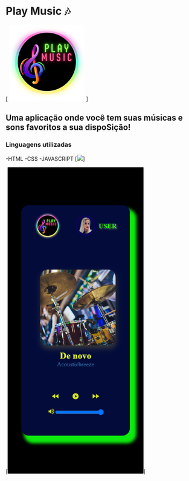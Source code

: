 # Play Music 🎶
[
<img src="src/img/logo.png">
]

## Uma aplicação onde você tem suas músicas e sons favoritos a sua dispoSição!
### Linguagens utilizadas
-HTML
-CSS
-JAVASCRIPT
[<img src="gif-music.gif">]

[<img src="Galaxy-Note-3-360x640.png">]

